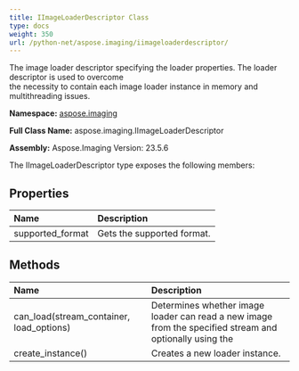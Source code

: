 ```yaml
---
title: IImageLoaderDescriptor Class
type: docs
weight: 350
url: /python-net/aspose.imaging/iimageloaderdescriptor/
---
```


The image loader descriptor specifying the loader properties. The loader descriptor is used to overcome<br/>            the necessity to contain each image loader instance in memory and multithreading issues.

**Namespace:** [aspose.imaging](/imaging/python-net/aspose.imaging/)

**Full Class Name:** aspose.imaging.IImageLoaderDescriptor

**Assembly:**  Aspose.Imaging Version: 23.5.6

The IImageLoaderDescriptor type exposes the following members:
## **Properties**
|**Name**|**Description**|
| :- | :- |
|supported_format|Gets the supported format.|
## **Methods**
|**Name**|**Description**|
| :- | :- |
|can_load(stream_container, load_options)|Determines whether image loader can read a new image from the specified stream and optionally using the|
|create_instance()|Creates a new loader instance.|
